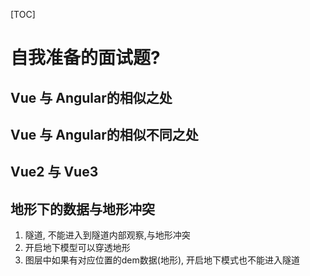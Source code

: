 [TOC]

# 自我准备的面试题?

## Vue 与 Angular的相似之处



## Vue 与 Angular的相似不同之处



## Vue2 与 Vue3





## 地形下的数据与地形冲突

1. 隧道, 不能进入到隧道内部观察,与地形冲突
2. 开启地下模型可以穿透地形
3. 图层中如果有对应位置的dem数据(地形), 开启地下模式也不能进入隧道